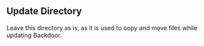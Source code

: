 ## Update Directory

Leave this directory as is, as it is used to copy and move files while updating Backdoor.
